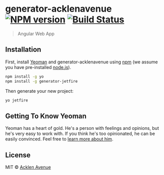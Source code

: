 # generator-acklenavenue [![NPM version][npm-image]][npm-url] [![Build Status][appveyor-image]][appveyor-url]
> Angular Web App

## Installation

First, install [Yeoman](http://yeoman.io) and generator-acklenavenue using [npm](https://www.npmjs.com/) (we assume you have pre-installed [node.js](https://nodejs.org/)).

```bash
npm install -g yo
npm install -g generator-jetfire
```

Then generate your new project:

```bash
yo jetfire
```

## Getting To Know Yeoman

Yeoman has a heart of gold. He&#39;s a person with feelings and opinions, but he&#39;s very easy to work with. If you think he&#39;s too opinionated, he can be easily convinced. Feel free to [learn more about him](http://yeoman.io/).

## License

MIT © [Acklen Avenue]()


[npm-image]: https://badge.fury.io/js/generator-jetfire.svg
[npm-url]: https://npmjs.org/package/generator-jetfire
[appveyor-image]: https://ci.appveyor.com/api/projects/status/ph8v46gbsjmirblj/branch/master?svg=true
[appveyor-url]: https://ci.appveyor.com/api/projects/status/ph8v46gbsjmirblj